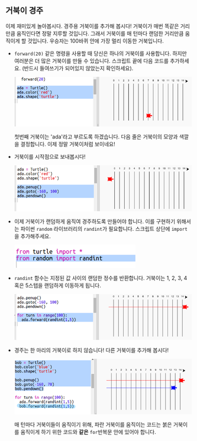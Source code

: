 ## 거북이 경주

이제 재미있게 놀아봅시다. 경주용 거북이를 추가해 봅시다! 거북이가 매번 똑같은 거리만큼 움직인다면 정말 지루할 것입니다. 그래서 거북이를 매 턴마다 랜덤한 거리만큼 움직이게 할 것입니다. 우승자는 100바퀴 안에 가장 멀리 이동한 거북입니다.

+ `forward(20)` 같은 명령을 사용할 때 당신은 하나의 거북이를 사용합니다. 하지만 여러분은 더 많은 거북이를 만들 수 있습니다. 스크립트 끝에 다음 코드를 추가하세요. (반드시 들여쓰기가 되어있지 않았는지 확인하세요).
    
    ![스크린샷](images/race-red.png)
    
    첫번째 거북이는 'ada'라고 부르도록 하겠습니다. 다음 줄은 거북이의 모양과 색깔을 결정합니다. 이제 정말 거북이처럼 보이네요!

+ 거북이를 시작점으로 보내봅시다!
    
    ![스크린샷](images/race-start.png)

+ 이제 거북이가 랜덤하게 움직여 경주하도록 만들어야 합니다. 이를 구현하기 위해서는 파이썬 `random` 라이브러리의 `randint`가 필요합니다. 스크립트 상단에 `import`을 추가해주세요.
    
    ![스크린샷](images/race-randint.png)

+ `randint` 함수는 지정된 값 사이의 랜덤한 정수를 반환합니다. 거북이는 1, 2, 3, 4 혹은 5스텝을 랜덤하게 이동하게 됩니다.
    
    ![스크린샷](images/race-random.png)

+ 경주는 한 마리의 거북이로 하지 않습니다! 다른 거북이를 추가해 봅시다!
    
    ![스크린샷](images/race-blue.png)
    
    매 턴마다 거북이들이 움직이기 위해, 파란 거북이를 움직이는 코드는 붉은 거북이를 움직이게 하기 위한 코드와 **같은** `for`반복문 안에 있어야 합니다.